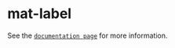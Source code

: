 # mat-label

See the [`documentation page`](http://www.expandjs.com/elements/mat-label) for more information.